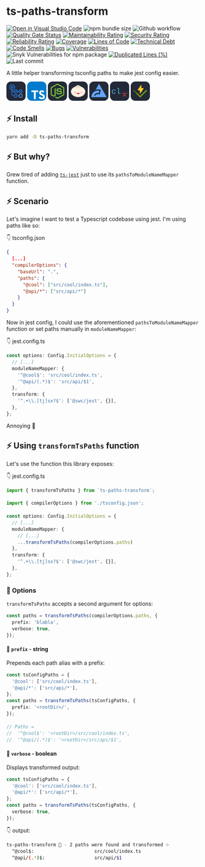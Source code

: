 # ts-paths-transform

[![Open in Visual Studio Code](https://img.shields.io/static/v1?logo=visualstudiocode&label=&message=Open%20in%20Visual%20Studio%20Code&labelColor=2c2c32&color=007acc&logoColor=007acc)](https://github.dev/jpb06/ts-paths-transform)
![npm bundle size](https://img.shields.io/bundlephobia/min/ts-paths-transform)
![Github workflow](https://img.shields.io/github/actions/workflow/status/jpb06/ts-paths-transform/tests-scan.yml?branch=main&logo=github-actions&label=last%20workflow)
[![Quality Gate Status](https://sonarcloud.io/api/project_badges/measure?project=jpb06_ts-paths-transform&metric=alert_status)](https://sonarcloud.io/summary/new_code?id=jpb06_ts-paths-transform)
[![Maintainability Rating](https://sonarcloud.io/api/project_badges/measure?project=jpb06_ts-paths-transform&metric=sqale_rating)](https://sonarcloud.io/dashboard?id=jpb06_ts-paths-transform)
[![Security Rating](https://sonarcloud.io/api/project_badges/measure?project=jpb06_ts-paths-transform&metric=security_rating)](https://sonarcloud.io/dashboard?id=jpb06_ts-paths-transform)
[![Reliability Rating](https://sonarcloud.io/api/project_badges/measure?project=jpb06_ts-paths-transform&metric=reliability_rating)](https://sonarcloud.io/dashboard?id=jpb06_ts-paths-transform)
[![Coverage](https://sonarcloud.io/api/project_badges/measure?project=jpb06_ts-paths-transform&metric=coverage)](https://sonarcloud.io/dashboard?id=jpb06_ts-paths-transform)
[![Lines of Code](https://sonarcloud.io/api/project_badges/measure?project=jpb06_ts-paths-transform&metric=ncloc)](https://sonarcloud.io/summary/new_code?id=jpb06_ts-paths-transform)
[![Technical Debt](https://sonarcloud.io/api/project_badges/measure?project=jpb06_ts-paths-transform&metric=sqale_index)](https://sonarcloud.io/summary/new_code?id=jpb06_ts-paths-transform)
[![Code Smells](https://sonarcloud.io/api/project_badges/measure?project=jpb06_ts-paths-transform&metric=code_smells)](https://sonarcloud.io/dashboard?id=jpb06_ts-paths-transform)
[![Bugs](https://sonarcloud.io/api/project_badges/measure?project=jpb06_ts-paths-transform&metric=bugs)](https://sonarcloud.io/summary/new_code?id=jpb06_ts-paths-transform)
[![Vulnerabilities](https://sonarcloud.io/api/project_badges/measure?project=jpb06_ts-paths-transform&metric=vulnerabilities)](https://sonarcloud.io/summary/new_code?id=jpb06_ts-paths-transform)
![Snyk Vulnerabilities for npm package](https://img.shields.io/snyk/vulnerabilities/npm/ts-paths-transform?label=snyk%20vulnerabilities)
[![Duplicated Lines (%)](https://sonarcloud.io/api/project_badges/measure?project=jpb06_ts-paths-transform&metric=duplicated_lines_density)](https://sonarcloud.io/dashboard?id=jpb06_ts-paths-transform)
![Last commit](https://img.shields.io/github/last-commit/jpb06/ts-paths-transform?logo=git)

A little helper transforming tsconfig paths to make jest config easier.

<!-- readme-package-icons start -->

<p align="left"><a href="https://docs.github.com/en/actions" target="_blank"><img height="50" width="50" src="https://raw.githubusercontent.com/jpb06/jpb06/master/icons/GithubActions-Dark.svg" /></a>&nbsp;<a href="https://www.typescriptlang.org/docs/" target="_blank"><img height="50" width="50" src="https://raw.githubusercontent.com/jpb06/jpb06/master/icons/TypeScript.svg" /></a>&nbsp;<a href="https://nodejs.org/en/docs/" target="_blank"><img height="50" width="50" src="https://raw.githubusercontent.com/jpb06/jpb06/master/icons/NodeJS-Dark.svg" /></a>&nbsp;<a href="https://bun.sh/docs" target="_blank"><img height="50" width="50" src="https://raw.githubusercontent.com/jpb06/jpb06/master/icons/Bun-Dark.svg" /></a>&nbsp;<a href="https://biomejs.dev/guides/getting-started/" target="_blank"><img height="50" width="50" src="https://raw.githubusercontent.com/jpb06/jpb06/master/icons/Biome-Dark.svg" /></a>&nbsp;<a href="https://github.com/conventional-changelog" target="_blank"><img height="50" width="50" src="https://raw.githubusercontent.com/jpb06/jpb06/master/icons/CommitLint.Dark.svg" /></a>&nbsp;<a href="https://vitest.dev/guide/" target="_blank"><img height="50" width="50" src="https://raw.githubusercontent.com/jpb06/jpb06/master/icons/Vitest-Dark.svg" /></a></p>

<!-- readme-package-icons end -->

## ⚡ Install

```bash
yarn add -D ts-paths-transform
```

## ⚡ But why?

Grew tired of adding [`ts-jest`](https://github.com/kulshekhar/ts-jest) just to use its `pathsToModuleNameMapper` function.

## ⚡ Scenario

Let's imagine I want to test a Typescript codebase using jest. I'm using paths like so:

👇 tsconfig.json

```json
{
  [...]
  "compilerOptions": {
    "baseUrl": ".",
    "paths": {
      "@cool": ["src/cool/index.ts"],
      "@api/*": ["src/api/*"]
    }
  }
}
```

Now in jest config, I could use the aforementioned `pathsToModuleNameMapper` function or set paths manually in `moduleNameMapper`:

👇 jest.config.ts

```typescript
const options: Config.InitialOptions = {
  // [...]
  moduleNameMapper: {
    '^@cool$': 'src/cool/index.ts',
    '^@api/(.*)$': 'src/api/$1',
  },
  transform: {
    '^.+\\.[tj]sx?$': ['@swc/jest', {}],
  },
};
```

Annoying 🥲

## ⚡ Using `transformTsPaths` function

Let's use the function this library exposes:

👇 jest.config.ts

```typescript
import { transformTsPaths } from `ts-paths-transform`;

import { compilerOptions } from './tsconfig.json';

const options: Config.InitialOptions = {
  // [...]
  moduleNameMapper: {
    // [...]
    ...transformTsPaths(compilerOptions.paths)
  },
  transform: {
    '^.+\\.[tj]sx?$': ['@swc/jest', {}],
  },
};
```

### 🔶 Options

`transformTsPaths` accepts a second argument for options:

```typescript
const paths = transformTsPaths(compilerOptions.paths, {
  prefix: 'blabla',
  verbose: true,
});
```

#### 🧿 `prefix` - string

Prepends each path alias with a prefix:

```typescript
const tsConfigPaths = {
  '@cool': ['src/cool/index.ts'],
  '@api/*': ['src/api/*'],
};
const paths = transformTsPaths(tsConfigPaths, {
  prefix: '<rootDir>/',
});

// Paths =
//  '^@cool$': '<rootDir>/src/cool/index.ts',
//  '^@api/(.*)$': '<rootDir>/src/api/$1',
```

#### 🧿 `verbose` - boolean

Displays transformed output:

```typescript
const tsConfigPaths = {
  '@cool': ['src/cool/index.ts'],
  '@api/*': ['src/api/*'],
};
const paths = transformTsPaths(tsConfigPaths, {
  verbose: true,
});
```

👇 output:

```bash
ts-paths-transform 🚀 - 2 paths were found and transformed ✨
  ^@cool$:                      src/cool/index.ts
  ^@api/(.*)$:                  src/api/$1
```
